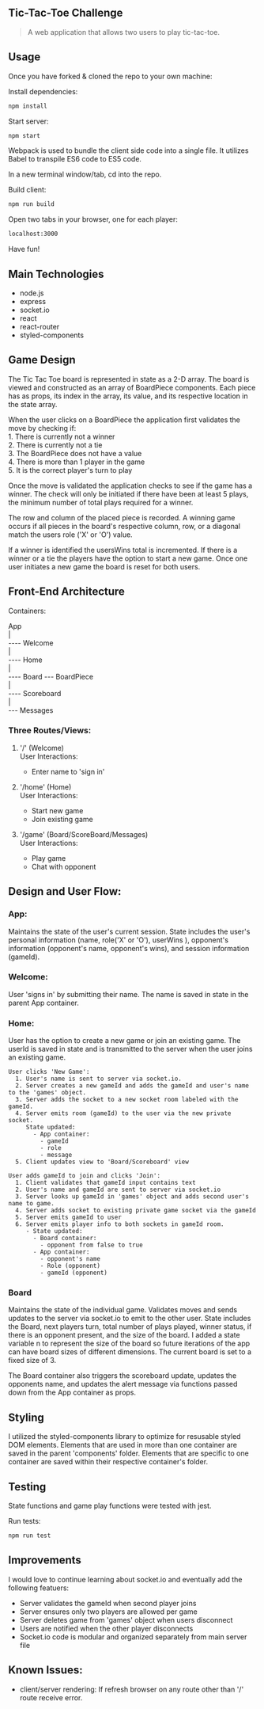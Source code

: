 ## Tic-Tac-Toe Challenge

> A web application that allows two users to play tic-tac-toe.  


## Usage

Once you have forked & cloned the repo to your own machine:

Install dependencies:
```sh
npm install
```
Start server:
```sh
npm start
```

Webpack is used to bundle the client side code into a single file. It utilizes Babel to transpile ES6 code to ES5 code. 

In a new terminal window/tab, cd into the repo.

Build client:
```sh
npm run build
```

Open two tabs in your browser, one for each player:
```sh
localhost:3000
```
Have fun!

## Main Technologies

- node.js 
- express
- socket.io
- react
- react-router
- styled-components

## Game Design  
  The Tic Tac Toe board is represented in state as a 2-D array. The board is viewed and constructed as an array of BoardPiece components. Each piece has as props, its index in the array, its value, and its respective location in the state array. 
  
  When the user clicks on a BoardPiece the application first validates the move by checking if:  
    1. There is currently not a winner  
    2. There is currently not a tie  
    3. The BoardPiece does not have a value  
    4. There is more than 1 player in the game  
    5. It is the correct player's turn to play  

  Once the move is validated the application checks to see if the game has a winner. The check will only be initiated if there have been at least 5 plays, the minimum number of total plays required for a winner.

  The row and column of the placed piece is recorded. A winning game occurs if all pieces in the board's respective column, row, or a diagonal match the users role ('X' or 'O') value.   

  If a winner is identified the usersWins total is incremented. If there is a winner or a tie the players have the option to start a new game. Once one user initiates a new game the board is reset for both users.

## Front-End Architecture

Containers: 

App  
 |  
 ---- Welcome  
 |  
 ---- Home  
 |  
 ---- Board --- BoardPiece  
 |  
 ---- Scoreboard  
 |  
 --- Messages 

### Three Routes/Views:
   1. '/' (Welcome)  
     User Interactions:  
        - Enter name to 'sign in'  
  
   2. '/home' (Home)  
     User Interactions:  
        - Start new game  
        - Join existing game   

   3. '/game' (Board/ScoreBoard/Messages)  
     User Interactions:  
        - Play game  
        - Chat with opponent  

## Design and User Flow:

### App:
Maintains the state of the user's current session. State includes the user's personal information (name, role('X' or 'O'), userWins ), opponent's information (opponent's name, opponent's wins), and session information (gameId).

### Welcome:
User 'signs in' by submitting their name. The name is saved in state in the parent App container.

### Home:
User has the option to create a new game or join an existing game. The userId is saved in state and is transmitted to the server when the user joins an existing game. 
    
    User clicks 'New Game':  
      1. User's name is sent to server via socket.io.  
      2. Server creates a new gameId and adds the gameId and user's name to the 'games' object.  
      3. Server adds the socket to a new socket room labeled with the gameId.     
      4. Server emits room (gameId) to the user via the new private socket.    
         State updated:  
           - App container:   
             - gameId  
             - role   
             - message  
      5. Client updates view to 'Board/Scoreboard' view  
  
    User adds gameId to join and clicks 'Join':
      1. Client validates that gameId input contains text  
      2. User's name and gameId are sent to server via socket.io  
      3. Server looks up gameId in 'games' object and adds second user's name to game.  
      4. Server adds socket to existing private game socket via the gameId  
      5. Server emits gameId to user  
      6. Server emits player info to both sockets in gameId room.  
         - State updated:  
           - Board container:    
             - opponent from false to true  
           - App container:   
             - opponent's name  
             - Role (opponent)  
             - gameId (opponent)  

 ### Board  
 Maintains the state of the individual game. Validates moves and sends updates to the server via socket.io to emit to the other user. State includes the Board, next players turn, total number of plays played, winner status, if there is an opponent present, and the size of the board. I added a state variable n to represent the size of the board so future iterations of the app can have board sizes of different dimensions. The current board is set to a fixed size of 3.

 The Board container also triggers the scoreboard update, updates the opponents name, and updates the alert message via functions passed down from the App container as props. 

## Styling  

I utilized the styled-components library to optimize for resusable styled DOM elements. Elements that are used in more than one container are saved in the parent 'components' folder. Elements that are specific to one container are saved within their respective container's folder.  
 
## Testing  

State functions and game play functions were tested with jest.

Run tests:
```sh
npm run test
```

## Improvements
I would love to continue learning about socket.io and eventually add the following featuers: 
   - Server validates the gameId when second player joins  
   - Server ensures only two players are allowed per game  
   - Server deletes game from 'games' object when users disconnect  
   - Users are notified when the other player disconnects  
   - Socket.io code is modular and organized separately from main server file  

## Known Issues:
  - client/server rendering: If refresh browser on any route other than '/' route receive error. 

